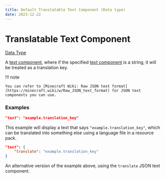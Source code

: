```yaml
---
title: Default Translatable Text Component (Data type)
date: 2023-12-22
---
```



#	Translatable Text Component

[Data Type](../data_types.md)

A [text component](text_component.md), where if the specified [text component](text_component.md) is a string, it will be treated as a translation key.


!!! note

    You can refer to [Minecraft Wiki: Raw JSON text format](https://minecraft.wiki/w/Raw_JSON_text_format) for JSON text components you can use.


###	Examples

```json
"text": "example.translation_key"
```

This example will display a text that says `"example.translation_key"`, which can be translated into something else using a language file in a resource pack.
<br>

```json
"text": {
	"translate": "example.translation_key"
}
```

An alternative version of the example above, using the `translate` JSON text component.
